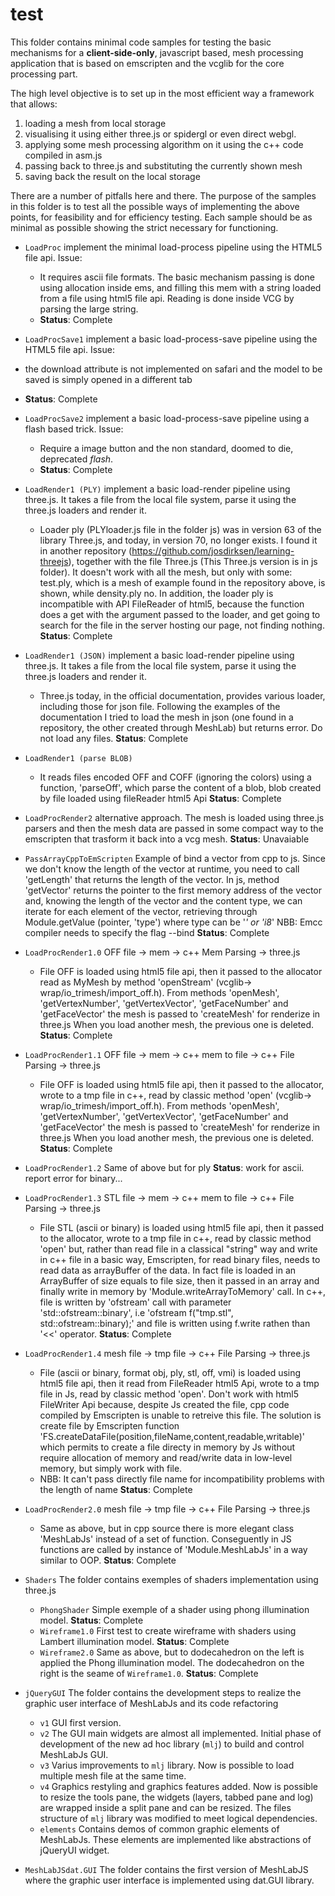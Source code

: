 # test 
This folder contains minimal code samples for testing the basic mechanisms for a **client-side-only**, javascript based, mesh processing application that is based on emscripten and the vcglib for the core processing part. 

The high level objective is to set up in the most efficient way a framework that allows: 

1. loading a mesh from local storage
2. visualising it using either three.js or spidergl or even direct webgl. 
3. applying some mesh processing algorithm on it using the c++ code compiled in asm.js
4. passing back to three.js and substituting the currently shown mesh
5. saving back the result on the local storage
 
There are a number of pitfalls here and there. The purpose of the samples in this folder is to test all the possible ways of implementing the above points, for feasibility and for efficiency testing. 
Each sample should be as minimal as possible showing the strict necessary for functioning. 

* `LoadProc` implement the minimal load-process pipeline using the HTML5 file api. Issue:
    * It requires ascii file formats. The basic mechanism passing is done using allocation inside ems, and filling this mem with a string loaded from a file using html5 file api. Reading is done inside VCG by parsing the large string.
    * **Status**: Complete
* `LoadProcSave1` implement a basic load-process-save pipeline using the HTML5 file api. Issue:
 *  the download attribute is not implemented on safari and the model to be saved is simply opened in a different tab
 * **Status**: Complete
* `LoadProcSave2` implement a basic load-process-save pipeline using a flash based trick. Issue:
	* Require a image button and the non standard, doomed to die, deprecated *flash*.
    * **Status**: Complete

* `LoadRender1 (PLY)` implement a basic load-render pipeline using three.js. It takes a file from the local file system, parse it using the three.js loaders and render it. 
	* Loader ply (PLYloader.js file in the folder js) was in version 63 of the library Three.js, and today, in version 70, no longer exists. I found it in another repository (https://github.com/josdirksen/learning-threejs), together with the file Three.js (This Three.js version is in js folder). It doesn't work with all the mesh, but only with some: test.ply, which is a mesh of example found in the repository above, is shown, while density.ply no. In addition, the loader ply is incompatible with API FileReader of html5, because the function does a get with the argument passed to the loader, and get going to search for the file in the server hosting our page, not finding nothing.
	**Status**: Complete

* `LoadRender1 (JSON)` implement a basic load-render pipeline using three.js. It takes a file from the local file system, parse it using the three.js loaders and render it.
	* Three.js today, in the official documentation, provides various loader, including those for json file. Following the examples of the documentation I tried to load the mesh in json (one found in a repository, the other created through MeshLab) but returns error. Do not load any files.
	**Status**: Complete

* `LoadRender1 (parse BLOB)` 
	* It reads files encoded OFF and COFF (ignoring the colors) using a function, 'parseOff', which parse the content of a blob, blob created by file loaded using fileReader html5 Api 
	**Status**: Complete

* `LoadProcRender2` alternative approach. The mesh is loaded using three.js parsers and then the mesh data are passed in some compact way to the emscripten that trasform it back into a vcg mesh.
	**Status**: Unavaiable


* `PassArrayCppToEmScripten` 
	Example of bind a vector from cpp to js. Since we don't know the length of the vector at runtime, you need to call 'getLength' that returns the length of the vector. In js, method 'getVector' returns the pointer to the first memory address of the vector and, knowing the length of the vector and the content type, we can iterate for each element of the vector, retrieving through
			Module.getValue (pointer, 'type')
	where type can be '*' or 'i8*' 
	NBB: Emcc compiler needs to specify the flag --bind
	**Status**: Complete


* `LoadProcRender1.0` OFF file -> mem -> c++ Mem Parsing -> three.js
	* File OFF is loaded using html5 file api, then it passed to the allocator read as MyMesh by method 'openStream' (vcglib-> wrap/io_trimesh/import_off.h). From methods 'openMesh', 'getVertexNumber', 'getVertexVector', 'getFaceNumber' and 'getFaceVector' the mesh is passed to 'createMesh' for renderize in three.js
	When you load another mesh, the previous one is deleted.
	**Status**: Complete

* `LoadProcRender1.1` OFF file -> mem -> c++ mem to file -> c++ File Parsing -> three.js
	* File OFF is loaded using html5 file api, then it passed to the allocator, wrote to a tmp file in c++, read by classic method 'open' (vcglib-> wrap/io_trimesh/import_off.h). From methods 'openMesh', 'getVertexNumber', 'getVertexVector', 'getFaceNumber' and 'getFaceVector' the mesh is passed to 'createMesh' for renderize in three.js
	When you load another mesh, the previous one is deleted.
	**Status**: Complete

* `LoadProcRender1.2` Same of above but for ply
	**Status**:  work for ascii. report error for binary...

* `LoadProcRender1.3` STL file -> mem -> c++ mem to file -> c++ File Parsing -> three.js
	* File STL (ascii or binary) is loaded using html5 file api, then it passed to the allocator, wrote to a tmp file in c++, read by classic method 'open' but, rather than read file in a classical "string" way and write in c++ file in a basic way, Emscripten, for read binary files, needs to read data as arrayBuffer of the data. In fact file is loaded in an ArrayBuffer of size equals to file size, then it passed in an array and finally write in memory by 'Module.writeArrayToMemory' call. In c++, file is written by 'ofstream' call with parameter 'std::ofstream::binary', i.e 'ofstream f("tmp.stl", std::ofstream::binary);' and file is written using f.write rathen than '<<' operator.
	**Status**: Complete

* `LoadProcRender1.4` mesh file -> tmp file -> c++ File Parsing -> three.js
	* File (ascii or binary, format obj, ply, stl, off, vmi)  is loaded using html5 file api, then it read from FileReader html5 Api, wrote to a tmp file in Js, read by classic method 'open'.
	Don't work with html5 FileWriter Api because, despite Js created the file, cpp code compiled by Emscripten is unable to retreive this file.
	The solution is create file by Emscripten function 'FS.createDataFile(position,fileName,content,readable,writable)' which permits to create a file directy in memory by Js without require allocation of memory and read/write data in low-level memory, but simply work with file.
	* NBB: It can't pass directly file name for incompatibility problems with the length of name
	**Status**: Complete

* `LoadProcRender2.0` mesh file -> tmp file -> c++ File Parsing -> three.js
	* Same as above, but in cpp source there is more elegant class 'MeshLabJs' instead of a set of function. Conseguently in JS functions are called by instance of 'Module.MeshLabJs' in a way similar to OOP.
	**Status**: Complete

* `Shaders` The folder contains exemples of shaders implementation using three.js
	* `PhongShader` Simple exemple of a shader using phong illumination model. **Status**: Complete
	* `Wireframe1.0` First test to create wireframe with shaders using Lambert illumination model. **Status**: Complete
	* `Wireframe2.0` Same as above, but to dodecahedron on the left is applied the Phong illumination model. The dodecahedron on the right is the seame of `Wireframe1.0`. **Status**: Complete

* `jQueryGUI` The folder contains the development steps to realize the graphic user interface of MeshLabJs and its code refactoring
	* `v1` GUI first version.
	* `v2` The GUI main widgets are almost all implemented. Initial phase of development of the new ad hoc library (`mlj`) to build and control MeshLabJs GUI.
	* `v3` Varius improvements to `mlj` library. Now is possible to load multiple mesh file at the same time.
	* `v4` Graphics restyling and graphics features added. Now is possible to resize the tools pane, the widgets (layers, tabbed pane and log) are wrapped inside a split pane and can be resized. The files structure of `mlj` library was modified to meet logical dependencies.
	* `elements` Contains demos of common graphic elements of MeshLabJs. These elements are implemented like abstractions of jQueryUI widget.

* `MeshLabJSdat.GUI` The folder contains the first version of MeshLabJS where the graphic user interface is implemented using dat.GUI library.
	
	